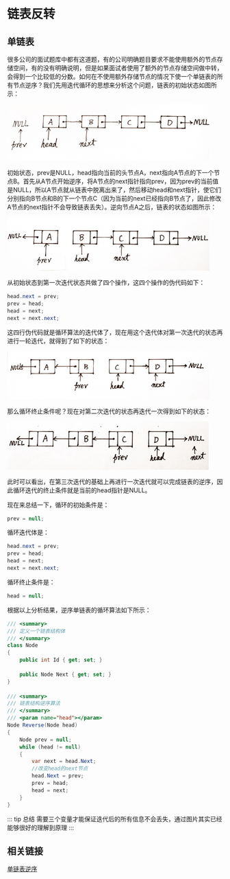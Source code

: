 # 链表反转

## 单链表

很多公司的面试题库中都有这道题，有的公司明确题目要求不能使用额外的节点存储空间，有的没有明确说明，但是如果面试者使用了额外的节点存储空间做中转，会得到一个比较低的分数。如何在不使用额外存储节点的情况下使一个单链表的所有节点逆序？我们先用迭代循环的思想来分析这个问题，链表的初始状态如图所示：

![初始状态](/assets/img/algorithms/linked-node-reverse-1.jpg "初始状态")

初始状态，prev是NULL，head指向当前的头节点A，next指向A节点的下一个节点B。首先从A节点开始逆序，将A节点的next指针指向prev，因为prev的当前值是NULL，所以A节点就从链表中脱离出来了，然后移动head和next指针，使它们分别指向B节点和B的下一个节点C（因为当前的next已经指向B节点了，因此修改A节点的next指针不会导致链表丢失）。逆向节点A之后，链表的状态如图所示：

![第一次迭代](/assets/img/algorithms/linked-node-reverse-2.jpg "第一次迭代")

从初始状态到第一次迭代状态共做了四个操作，这四个操作的伪代码如下：

```c#
head.next = prev;
prev = head;
head = next;
next = next.next;
```

这四行伪代码就是循环算法的迭代体了，现在用这个迭代体对第一次迭代的状态再进行一轮迭代，就得到了如下的状态：

![第二次迭代](/assets/img/algorithms/linked-node-reverse-3.jpg "第二次迭代")

那么循环终止条件呢？现在对第二次迭代的状态再迭代一次得到如下的状态：

![第三次迭代](/assets/img/algorithms/linked-node-reverse-4.jpg "第三次迭代")

此时可以看出，在第三次迭代的基础上再进行一次迭代就可以完成链表的逆序，因此循环迭代的终止条件就是当前的head指针是NULL。

现在来总结一下，循环的初始条件是：

```csharp
prev = null;
```

循环迭代体是：

```csharp
head.next = prev;
prev = head;
head = next;
next = next.next;
```

循环终止条件是：

```csharp
head = null;
```

根据以上分析结果，逆序单链表的循环算法如下所示：

```csharp
/// <summary>
/// 定义一个链表结构体
/// </summary>
class Node
{
    public int Id { get; set; }

    public Node Next { get; set; }
}

/// <summary>
/// 链表结构逆序算法
/// </summary>
/// <param name="head"></param>
Node Reverse(Node head)
{
    Node prev = null;
    while (head != null)
    {
        var next = head.Next;
        //改变head的next节点
        head.Next = prev;
        prev = head;
        head = next;
    }
}
```

::: tip 总结
需要三个变量才能保证迭代后的所有信息不会丢失，通过图片其实已经能够很好的理解到原理
:::

## 相关链接

[单链表逆序](https://blog.csdn.net/autumn20080101/article/details/7607148 '单链表逆序')
